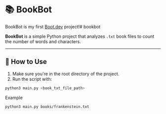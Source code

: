 # 📚 BookBot

BookBot is my first [Boot.dev](https://www.boot.dev) project!# bookbot

**BookBot** is a simple Python project that analyzes `.txt` book files to count the number of words and characters.

---

## 🚀 How to Use

1. Make sure you're in the root directory of the project.
2. Run the script with:

```bash
python3 main.py <book_txt_file_path>
```
Example
```
python3 main.py books/frankenstein.txt
